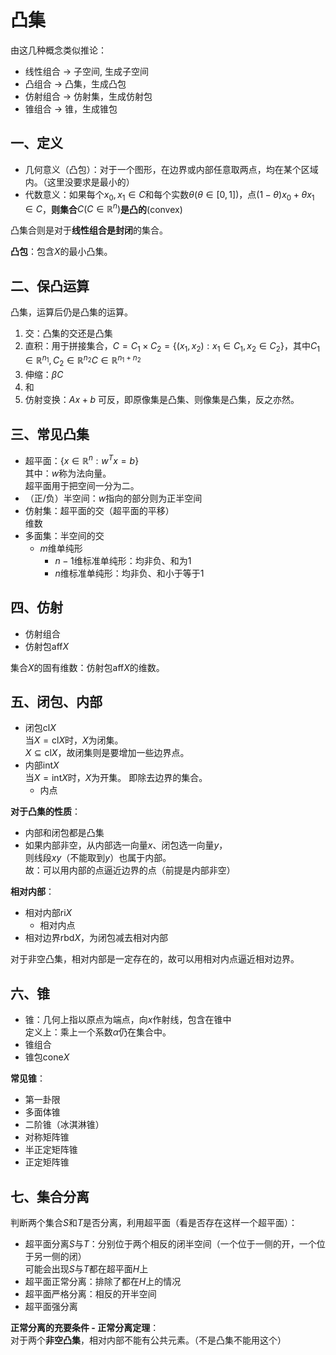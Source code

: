 # 凸集

由这几种概念类似推论：

* 线性组合 -> 子空间, 生成子空间
* 凸组合 -> 凸集，生成凸包
* 仿射组合 -> 仿射集，生成仿射包
* 锥组合 -> 锥，生成锥包

## 一、定义

* 几何意义（凸包）：对于一个图形，在边界或内部任意取两点，均在某个区域内。（这里没要求是最小的）
* 代数意义：如果每个$x_0,x_1\in C$和每个实数$\theta(\theta\in[0,1])$，点$(1-\theta)x_0+\theta x_1\in C$，**则集合**$C(C\in\mathbb{R}^n)$**是凸的**(convex)

凸集合则是对于**线性组合是封闭**的集合。

**凸包**：包含$X$的最小凸集。

## 二、保凸运算

凸集，运算后仍是凸集的运算。

1. 交：凸集的交还是凸集
2. 直积：用于拼接集合，$C=C_1\times C_2=\{(x_1,x_2):x_1\in C_1,x_2\in C_2\}$，其中$C_1\in \mathbb{R}^{n_1}, C_2\in \mathbb{R}^{n_2} C\in \mathbb{R}^{n_1+n_2}$
3. 伸缩：$\beta C$
4. 和
5. 仿射变换：$Ax+b$ 
   可反，即原像集是凸集、则像集是凸集，反之亦然。

## 三、常见凸集

* 超平面：$\{x\in\mathbb{R}^n:\boldsymbol{}{w}^T\boldsymbol{}{x}=b\}$  
  其中：$w$称为法向量。  
  超平面用于把空间一分为二。
* （正/负）半空间：$w$指向的部分则为正半空间
* 仿射集：超平面的交（超平面的平移）  
  维数
* 多面集：半空间的交
  * $m$维单纯形
    * $n-1$维标准单纯形：均非负、和为$1$
    * $n$维标准单纯形：均非负、和小于等于$1$

## 四、仿射

* 仿射组合
* 仿射包$\text{aff}X$

集合$X$的固有维数：仿射包$\text{aff}X$的维数。

## 五、闭包、内部

* 闭包$\text{cl}X$  
  当$X=\text{cl}X$时，$X$为闭集。  
  $X\subseteq \text{cl}X$，故闭集则是要增加一些边界点。
* 内部$\text{int}X$  
  当$X=\text{int}X$时，$X$为开集。
  即除去边界的集合。
  * 内点

**对于凸集的性质**：

* 内部和闭包都是凸集
* 如果内部非空，从内部选一向量$x$、闭包选一向量$y$，  
  则线段$xy$（不能取到$y$）也属于内部。  
  故：可以用内部的点逼近边界的点（前提是内部非空）

**相对内部**：

* 相对内部$\text{ri}X$
  * 相对内点
* 相对边界$\text{rbd}X$，为闭包减去相对内部

对于非空凸集，相对内部是一定存在的，故可以用相对内点逼近相对边界。

## 六、锥

* 锥：几何上指以原点为端点，向$x$作射线，包含在锥中  
  定义上：乘上一个系数$\alpha$仍在集合中。
* 锥组合
* 锥包$\text{cone}X$

**常见锥**：

* 第一卦限
* 多面体锥
* 二阶锥（冰淇淋锥）
* 对称矩阵锥
* 半正定矩阵锥
* 正定矩阵锥

## 七、集合分离

判断两个集合$S$和$T$是否分离，利用超平面（看是否存在这样一个超平面）：

* 超平面分离$S$与$T$：分别位于两个相反的闭半空间（一个位于一侧的开，一个位于另一侧的闭）  
  可能会出现$S$与$T$都在超平面$H$上
* 超平面正常分离：排除了都在$H$上的情况
* 超平面严格分离：相反的开半空间
* 超平面强分离

**正常分离的充要条件 - 正常分离定理**：  
对于两个**非空凸集**，相对内部不能有公共元素。（不是凸集不能用这个）
